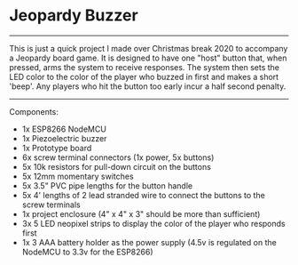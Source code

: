 # Jeopardy Buzzer

---

This is just a quick project I made over Christmas break 2020 to accompany a Jeopardy board game. It is designed to have one "host" button that,
when pressed, arms the system to receive responses. The system then sets the LED color to the color of the player who buzzed in first and makes a short 'beep'.
Any players who hit the button too early incur a half second penalty.

---

Components:
- 1x ESP8266 NodeMCU
- 1x Piezoelectric buzzer
- 1x Prototype board
- 6x screw terminal connectors (1x power, 5x buttons)
- 5x 10k resistors for pull-down circuit on the buttons
- 5x 12mm momentary switches
- 5x 3.5" PVC pipe lengths for the button handle
- 5x 4' lengths of 2 lead stranded wire to connect the buttons to the screw terminals
- 1x project enclosure (4" x 4" x 3" should be more than sufficient)
- 3x 5 LED neopixel strips to display the color of the player who responds first
- 1x 3 AAA battery holder as the power supply (4.5v is regulated on the NodeMCU to 3.3v for the ESP8266)
